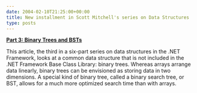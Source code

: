 ```yaml
---
date: 2004-02-10T21:25:00+00:00
title: New installment in Scott Mitchell's series on Data Structures
type: posts
---
```

[ <b>Part 3: Binary Trees and BSTs</b> ](https://msdn.microsoft.com/vcsharp/default.aspx?pull=/library/en-us/dv_vstechart/html/datastructures_guide3.asp)



This article, the third in a six-part series on data structures in the .NET Framework, looks at a common data structure that is not included in the .NET Framework Base Class Library: binary trees. Whereas arrays arrange data linearly, binary trees can be envisioned as storing data in two dimensions. A special kind of binary tree, called a binary search tree, or BST, allows for a much more optimized search time than with arrays.
